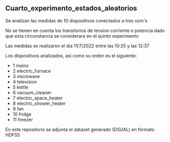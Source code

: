 ## Cuarto_experimento_estados_aleatorios

Se analizan las medidas de  10 dispositivos conectados a tres ozm's 

No se tienen en cuenta los transitorios de tension corriente o potencia  dado que esta circunstancia se considerara en el quinto experimento

Las medidas se realizaron el dia 11/7/2022 entre las 10:25 y las 12:37 

Los dispositivos analizados,  asi como su orden es el siguiente:

 - 1 mains
 - 2 electric_furnace
 - 3 microwave
 - 4 television
 - 5 kettle
 - 6 vacuum_cleaner
 - 7 electric_space_heater
 - 8 electric_shower_heater
 - 9 fan
 - 10 fridge
 - 11 freezer

En este repositorio se adjunta el dataset generado (DSUAL) en formato HDFS5
